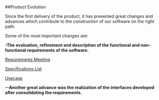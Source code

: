 ##Product Evolution

Since the first delivery of the product, it has presented great changes and advances which contribute to the construction of our software on the right path.

Some of the most important changes are:


**-The evaluation, refinement and description of the functional and non-functional requirements of the software.**

[Requirements Meeting](https://alumnosuady-my.sharepoint.com/:w:/g/personal/a20201678_alumnos_uady_mx/Eb1QI9tDeN1KmUMv-QTzXJkB5PcP3dex-ydqEOx6acBRQQ?e=VKPil0)

[Specifications List](https://alumnosuady-my.sharepoint.com/:w:/g/personal/a20201678_alumnos_uady_mx/EZFFIG2df9hKuCqC534GU5kBR2fjqRtZVS5roDdb6fXd7w?e=o5WgET)

[Usecase](https://github.com/EduardoMatos05/ProyectoFIS/blob/Pablo/other%20artifacts/usecase%20(2).png?raw=true)

**--Another great advance was the realization of the interfaces developed after consolidating the requirements.**

